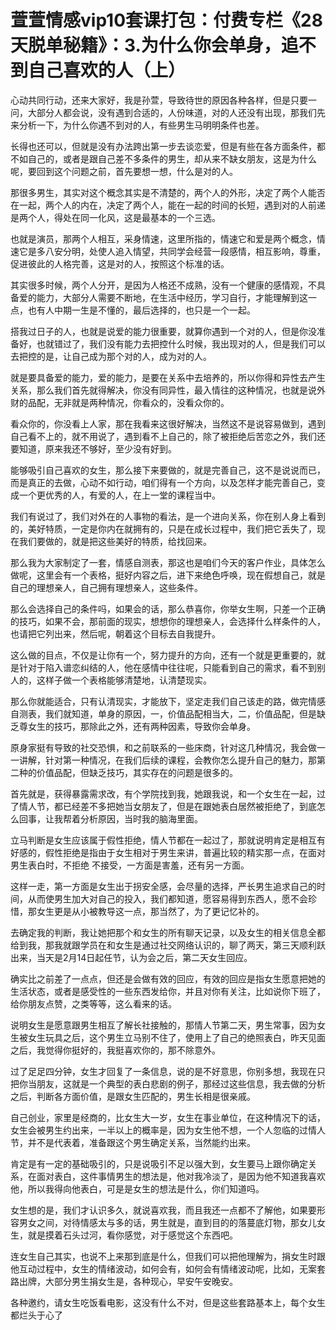 # 萱萱情感vip10套课打包：付费专栏《28天脱单秘籍》：3.为什么你会单身，追不到自己喜欢的人（上）

心动共同行动，还来大家好，我是孙萱，导致待世的原因各种各样，但是只要一问，大部分人都会说，没有遇到合适的，人份味道，对的人还没有出现，那我们先来分析一下，为什么你遇不到对的人，有些男生马明明条件也差。

长得也还可以，但就是没有办法跨出第一步去谈恋爱，但是有些在各方面条件，都不如自己的，或者是跟自己差不多条件的男生，却从来不缺女朋友，这是为什么呢，要回到这个问题之前，首先要想一想，什么是对的人。

那很多男生，其实对这个概念其实是不清楚的，两个人的外形，决定了两个人能否在一起，两个人的内在，决定了两个人，能在一起的时间的长短，遇到对的人前递是两个人，得处在同一化风，这是最基本的一个三选。

也就是演员，那两个人相互，采身情速，这里所指的，情速它和爱是两个概念，情速它是多八安分明，处使人追入情望，共同学会经营一段感情，相互影响，尊重，促进彼此的人格完善，这是对的人，按照这个标准的话。

其实很多时候，两个人分开，是因为人格还不成熟，没有一个健康的感情观，不具备爱的能力，大部分人需要不断地，在生活中经历，学习自行，才能理解到这一点，也有人中期一生是不懂的，最后选择的，也只是一个一起。

搭我过日子的人，也就是说爱的能力很重要，就算你遇到一个对的人，但是你没准备好，也就错过了，我们没有能力去把控什么时候，我出现对的人，但是我们可以去把控的是，让自己成为那个对的人，成为对的人。

就是要具备爱的能力，爱的能力，是要在关系中去培养的，所以你得和异性去产生关系，那么我们首先就得解决，你没有同异性，最入情往的这种情况，也就是说外财的品配，无非就是两种情况，你看众的，没看众你的。

看众你的，你没看上人家，那在我看来这很好解决，当然这不是说容易做到，遇到自己看不上的，就不用说了，遇到看不上自己的，除了被拒绝后苦恋之外，我们还要知道，原来我还不够好，至少没有好到。

能够吸引自己喜欢的女生，那么接下来要做的，就是完善自己，这不是说说而已，而是真正的去做，心动不如行动，咱们得有一个方向，以及怎样才能完善自己，变成一个更优秀的人，有爱的人，在上一堂的课程当中。

我们有说过了，我们对外在的人事物的看法，是一个进向关系，你在别人身上看到的，美好特质，一定是你内在就拥有的，只是在成长过程中，我们把它丢失了，现在我们要做的，就是把这些美好的特质，给找回来。

那么我为大家制定了一套，情感自测表，那这也是咱们今天的客户作业，具体怎么做呢，这里会有一个表格，挺好内容之后，进下来绝色呼唤，现在假想自己，就是自己的理想亲人，自己拥有理想亲人，这些条件。

那么会选择自己的条件吗，如果会的话，那么恭喜你，你举女生啊，只差一个正确的技巧，如果不会，那前面的现实，想想你的理想亲人，会选择什么样条件的人，也请把它列出来，然后呢，朝着这个目标去自我提升。

这么做的目点，不仅是让你有一个，努力提升的方向，还有一个就是更重要的，就是针对于陷入谱恋纠结的人，他在感情中往往呢，只能看到自己的需求，看不到别人的，这样子做一个表格能够清楚地，认清楚现实。

那么你就能适合，只有认清现实，才能放下，坚定走我们自己该走的路，做完情感自测表，我们就知道，单身的原因，一，价值品配相当大，二，价值品配，但是缺乏尊女生的技巧，那除此之外，还有两种因素，导致你会单身。

原身家挺有导致的社交恐惧，和之前联系的一些床商，针对这几种情况，我会做一一讲解，针对第一种情况，在我们后续的课程，会教你怎么提升自己的魅力，那第二种的价值品配，但缺乏技巧，其实存在的问题是很多的。

首先就是，获得暴露需求改，有个学院找到我，她跟我说，和一个女生在一起，过了情人节，都已经差不多把她当女朋友了，但是在跟她表白居然被拒绝了，到底怎么回事，让我帮着分析原因，当时我的脑海里面。

立马判断是女生应该属于假性拒绝，情人节都在一起过了，那就说明肯定是相互有好感的，假性拒绝是指由于女生相对于男生来讲，普遍比较的精实那一点，在面对男生表白时，不拒绝 不接受，一方面是害羞，还有另一方面。

这样一走，第一方面是女生出于拐安全感，会尽量的选择，严长男生追求自己的时间，从而使男生加大对自己的投入，我们都知道，愿容易得到东西人，愿不会珍惜，那女生更是从小被教导这一点，那当然了，为了更记忆补的。

去确定我的判断，我让她把那个和女生的所有聊天记录，以及女生的相关信息全都给到我，那我就跟学员在和女生是通过社交网络认识的，聊了两天，第三天顺利跃出来，当天是2月14日起任节，认为会之后，第二天女生回应。

确实比之前差了一点点，但还是会做有效的回应，有效的回应是指女生愿意把她的生活状态，或者是感受性的一些东西发给你，并且对你有关注，比如说你下班了，给你朋友点赞，之类等等，这么看来的话。

说明女生是愿意跟男生相互了解长社接触的，那情人节第二天，男生常事，因为女生被女生玩具之后，这个男生立马别不住了，使用上了自己的绝照表白，昨天见面之后，我觉得你挺好的，我挺喜欢你的，那不除意外。

过了足足四分钟，女生才回复了一条信息，说的是不好意思，你别多想，我现在只把你当朋友，这就是一个典型的表白悲剧的例子，那经过这些信息，我去做的分析之后，判断各方面价值，是跟女生匹配的，男生长相是很亲戚。

自己创业，家里是经商的，比女生大一岁，女生在事业单位，在这种情况下的话，女生会被男生约出来，一半以上的概率是，因为女生他不想，一个人忽临的过情人节，并不是代表着，准备跟这个男生确定关系，当然能约出来。

肯定是有一定的基础吸引的，只是说吸引不足以强大到，女生要马上跟你确定关系，在面对表白，这件事情男生的想法是，他对我冷淡了，是因为他不知道我喜欢他，所以我得向他表白，可是是女生的想法是什么，你们知道吗。

女生想的是，我们才认识多久，就说喜欢我，而且我还一点都不了解他，如果要形容男女之间，对待情感太与多的话，男生就是，直到目的的落蔓底灯物，那女儿女生，就是摸着石头过河，看你感觉，对于感觉这个东西吧。

连女生自己其实，也说不上来那到底是什么，但我们可以把他理解为，捐女生时跟他互动过程中，女生的情绪波动，如何会有，如何会有情绪波动呢，比如，无案套路出牌，大部分男生捐女生是，各种现心，早安午安晚安。

各种邀约，请女生吃饭看电影，这没有什么不对，但是这些套路基本上，每个女生都烂头于心了